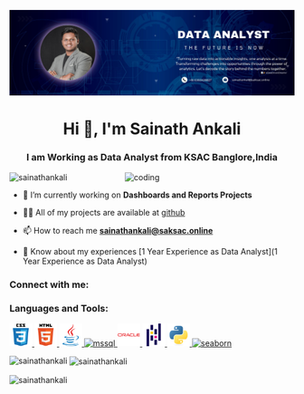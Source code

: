![logo](https://github.com/sainathankali/sainathankali/blob/main/My.jpg)
<h1 align="center">Hi 👋, I'm Sainath Ankali</h1>
<h3 align="center">I am Working as Data Analyst from KSAC Banglore,India</h3>

<img align="right" alt="coding" width="300" src="https://user-images.githubusercontent.com/55389276/140866485-8fb1c876-9a8f-4d6a-98dc-08c4981eaf70.gif">

<p align="left"> <img src="https://komarev.com/ghpvc/?username=sainathankali&label=Profile%20views&color=0e75b6&style=flat" alt="sainathankali" /> </p>

- 🔭 I’m currently working on **Dashboards and Reports Projects**

- 👨‍💻 All of my projects are available at [github]([github](https://github.com/sainathankali/sainathankali.git))

- 📫 How to reach me **sainathankali@saksac.online**

- 📄 Know about my experiences [1 Year Experience as Data Analyst](1 Year Experience as Data Analyst)

<h3 align="left">Connect with me:</h3>
<p align="left">
</p>

<h3 align="left">Languages and Tools:</h3>
<p align="left"> <a href="https://www.w3schools.com/css/" target="_blank" rel="noreferrer"> <img src="https://raw.githubusercontent.com/devicons/devicon/master/icons/css3/css3-original-wordmark.svg" alt="css3" width="40" height="40"/> </a> <a href="https://www.w3.org/html/" target="_blank" rel="noreferrer"> <img src="https://raw.githubusercontent.com/devicons/devicon/master/icons/html5/html5-original-wordmark.svg" alt="html5" width="40" height="40"/> </a> <a href="https://www.java.com" target="_blank" rel="noreferrer"> <img src="https://raw.githubusercontent.com/devicons/devicon/master/icons/java/java-original.svg" alt="java" width="40" height="40"/> </a> <a href="https://www.microsoft.com/en-us/sql-server" target="_blank" rel="noreferrer"> <img src="https://www.svgrepo.com/show/303229/microsoft-sql-server-logo.svg" alt="mssql" width="40" height="40"/> </a> <a href="https://www.oracle.com/" target="_blank" rel="noreferrer"> <img src="https://raw.githubusercontent.com/devicons/devicon/master/icons/oracle/oracle-original.svg" alt="oracle" width="40" height="40"/> </a> <a href="https://pandas.pydata.org/" target="_blank" rel="noreferrer"> <img src="https://raw.githubusercontent.com/devicons/devicon/2ae2a900d2f041da66e950e4d48052658d850630/icons/pandas/pandas-original.svg" alt="pandas" width="40" height="40"/> </a> <a href="https://www.python.org" target="_blank" rel="noreferrer"> <img src="https://raw.githubusercontent.com/devicons/devicon/master/icons/python/python-original.svg" alt="python" width="40" height="40"/> </a> <a href="https://seaborn.pydata.org/" target="_blank" rel="noreferrer"> <img src="https://seaborn.pydata.org/_images/logo-mark-lightbg.svg" alt="seaborn" width="40" height="40"/> </a> </p>

<p><img align="left" src="https://github-readme-stats.vercel.app/api/top-langs?username=sainathankali&show_icons=true&locale=en&layout=compact" alt="sainathankali" /></p>

<p>&nbsp;<img align="center" src="https://github-readme-stats.vercel.app/api?username=sainathankali&show_icons=true&locale=en" alt="sainathankali" /></p>

<p><img align="center" src="https://github-readme-streak-stats.herokuapp.com/?user=sainathankali&" alt="sainathankali" /></p>
